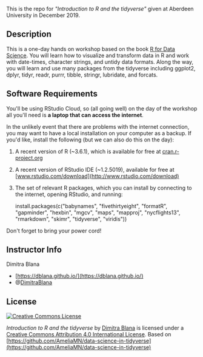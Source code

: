 This is the repo for *"Introduction to R and the tidyverse"* given at Aberdeen University in December 2019.

## Description

This is a one-day hands on workshop based on the book [R for Data Science](http://r4ds.had.co.nz/). You will learn how to visualize and transform data in R and work with date-times, character strings, and untidy data formats. Along the way, you will learn and use many packages from the tidyverse including ggplot2, dplyr, tidyr, readr, purrr, tibble, stringr, lubridate, and forcats.

## Software Requirements

You'll be using RStudio Cloud, so (all going well) on the day of the workshop all you'll need is **a laptop that can access the internet**.  

In the unlikely event that there are problems with the internet connection, you may want to have a local installation on your computer as a backup. If you'd like, install the following (but we can also do this on the day):
 
1. A recent version of R (~3.6.1), which is available for free at [cran.r-project.org](http://www.cran.r-project.org)
2. A recent version of RStudio IDE (~1.2.5019), available for free at [www.rstudio.com/download](http://www.rstudio.com/download)
3. The set of relevant R packages, which you can install by connecting to the internet, opening RStudio, and running:  
 
    install.packages(c("babynames", "fivethirtyeight", "formatR", "gapminder", "hexbin", "mgcv", "maps", "mapproj", "nycflights13", "rmarkdown", "skimr", "tidyverse", "viridis")) 

Don't forget to bring your power cord!

## Instructor Info

Dimitra Blana
-   [https://dblana.github.io/](https://dblana.github.io/)
-   @[DimitraBlana](http://www.twitter.com/DimitraBlana)

## License

<a rel="license" href="http://creativecommons.org/licenses/by/4.0/"><img alt="Creative Commons License" style="border-width:0" src="https://i.creativecommons.org/l/by/4.0/88x31.png" /></a>

<span xmlns:dct="http://purl.org/dc/terms/" property="dct:title">*Introduction to R and the tidyverse*</span> by <a xmlns:cc="http://creativecommons.org/ns#" href="https://github.com/dblana/" property="cc:attributionName" rel="cc:attributionURL">Dimitra Blana</a> is licensed under a <a rel="license" href="http://creativecommons.org/licenses/by/4.0/">Creative Commons Attribution 4.0 International License</a>.  Based on [https://github.com/AmeliaMN/data-science-in-tidyverse](https://github.com/AmeliaMN/data-science-in-tidyverse)
